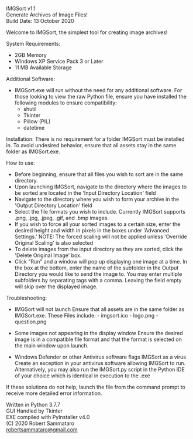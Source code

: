 IMGSort v1.1  
Generate Archives of Image Files!  
Build Date: 13 October 2020  

Welcome to IMGSort, the simplest tool for creating image archives!

System Requirements:
   - 2GB Memory                          
   - Windows XP Service Pack 3 or Later  
   - 11 MB Available Storage             

Additional Software:  
- IMGSort.exe will run without the need for any additional software. For those
looking to view the raw Python file, ensure you have installed the following
modules to ensure compatibility:  
  - shutil
  - Tkinter
  - Pillow (PIL)
  - datetime

Installation:
There is no requirement for a folder IMGSort must be installed in. To avoid
undesired behavior, ensure that all assets stay in the same folder as
IMGSort.exe.

How to use:
  - Before beginning, ensure that all files you wish to sort are in the same
    directory.
  - Upon launching IMGSort, navigate to the directory where the images to be
    sorted are located in the 'Input Directory Location' field
  - Navigate to the directory where you wish to form your archive in the
    'Output Directory Location' field
  - Select the file formats you wish to include. Currently IMGSort supports
    .png, .jpg, .jpeg, .gif, and .bmp images.
  - If you wish to force all your sorted images to a certain size, enter the
    desired height and width in pixels in the boxes under 'Advanced Settings.'
    NOTE: The forced scaling will not be applied unless 'Override Original
    Scaling' is also selected
  - To delete images from the input directory as they are sorted, click the
    'Delete Original Image' box.
  - Click "Run" and a window will pop up displaying one image at a time. In the
    box at the bottom, enter the name of the subfolder in the Output Directory
    you would like to send the image to. You may enter multiple subfolders by
    separating tags with a comma. Leaving the field empty will skip over the
    displayed image.

Troubleshooting:
  - IMGSort will not launch
      Ensure that all assets are in the same folder as IMGSort.exe. These Files
      include:
        - imgsort.ico
        - logo.png
        - question.png

  - Some images not appearing in the display window
      Ensure the desired image is in a compatible file format and that the format
      is selected on the main window upon launch.

  - Windows Defender or other Antivirus software flags IMGSort as a virus
      Create an exception in your antivirus software allowing IMGSort to run.
      Alternatively, you may also run the IMGSort.py script in the Python
      IDE of your choice which is identical in execution to the .exe

    
  If these solutions do not help, launch the file from the command prompt to
  receive more detailed error information.


  Written in Python 3.7.7  
  GUI Handled by Tkinter  
  EXE compiled with PyInstaller v4.0  
  (C) 2020 Robert Sammataro  
  robertsammataro@gmail.com
